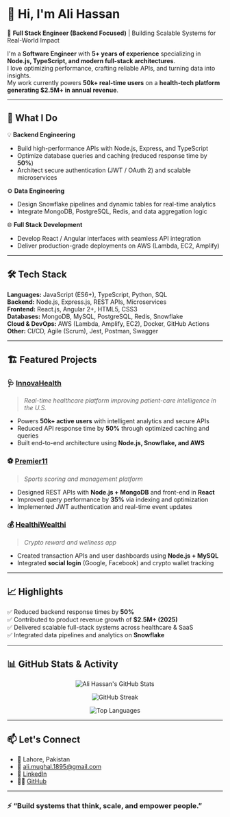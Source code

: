 # 👋 Hi, I'm Ali Hassan  

🚀 **Full Stack Engineer (Backend Focused)** | Building Scalable Systems for Real-World Impact  

I'm a **Software Engineer** with **5+ years of experience** specializing in **Node.js, TypeScript, and modern full-stack architectures**.  
I love optimizing performance, crafting reliable APIs, and turning data into insights.  
My work currently powers **50k+ real-time users** on a **health-tech platform generating $2.5M+ in annual revenue**.  

---

## 🧠 What I Do

💡 **Backend Engineering**
- Build high-performance APIs with Node.js, Express, and TypeScript  
- Optimize database queries and caching (reduced response time by **50%**)  
- Architect secure authentication (JWT / OAuth 2) and scalable microservices  

⚙️ **Data Engineering**
- Design Snowflake pipelines and dynamic tables for real-time analytics  
- Integrate MongoDB, PostgreSQL, Redis, and data aggregation logic  

🌐 **Full Stack Development**
- Develop React / Angular interfaces with seamless API integration  
- Deliver production-grade deployments on AWS (Lambda, EC2, Amplify)  

---

## 🛠️ Tech Stack

**Languages:** JavaScript (ES6+), TypeScript, Python, SQL  
**Backend:** Node.js, Express.js, REST APIs, Microservices  
**Frontend:** React.js, Angular 2+, HTML5, CSS3  
**Databases:** MongoDB, MySQL, PostgreSQL, Redis, Snowflake  
**Cloud & DevOps:** AWS (Lambda, Amplify, EC2), Docker, GitHub Actions  
**Other:** CI/CD, Agile (Scrum), Jest, Postman, Swagger  

---

## 🏗️ Featured Projects

### 🩺 [InnovaHealth](#)
> *Real-time healthcare platform improving patient-care intelligence in the U.S.*

- Powers **50k+ active users** with intelligent analytics and secure APIs  
- Reduced API response time by **50%** through optimized caching and queries  
- Built end-to-end architecture using **Node.js, Snowflake, and AWS**  

### ⚽ [Premier11](#)
> *Sports scoring and management platform*

- Designed REST APIs with **Node.js + MongoDB** and front-end in **React**  
- Improved query performance by **35%** via indexing and optimization  
- Implemented JWT authentication and real-time event updates  

### 💰 [HealthiWealthi](#)
> *Crypto reward and wellness app*

- Created transaction APIs and user dashboards using **Node.js + MySQL**  
- Integrated **social login** (Google, Facebook) and crypto wallet tracking  

---

## 📈 Highlights

✅ Reduced backend response times by **50%**  
✅ Contributed to product revenue growth of **$2.5M+ (2025)**  
✅ Delivered scalable full-stack systems across healthcare & SaaS  
✅ Integrated data pipelines and analytics on **Snowflake**  

---

## 📊 GitHub Stats & Activity

<p align="center">
  <img src="https://github-readme-stats.vercel.app/api?username=alimughal95&show_icons=true&theme=tokyonight&include_all_commits=true&hide_border=true" alt="Ali Hassan's GitHub Stats" />
</p>

<p align="center">
  <img src="https://github-readme-streak-stats.herokuapp.com?user=alimughal95&theme=tokyonight&hide_border=true&v=1" alt="GitHub Streak" />
</p>

<p align="center">
  <img src="https://github-readme-stats.vercel.app/api/top-langs/?username=alimughal95&layout=compact&theme=tokyonight&hide_border=true&v=1" alt="Top Languages" />
</p>


---

## 📫 Let's Connect

- 📍 Lahore, Pakistan  
- 📧 [ali.mughal.1895@gmail.com](mailto:ali.mughal.1895@gmail.com)  
- 💼 [LinkedIn](https://www.linkedin.com/in/alihassan95/)  
- 🧑‍💻 [GitHub](https://github.com/alimughal95)

---

### ⚡ “Build systems that think, scale, and empower people.”
